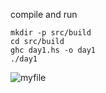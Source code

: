 
compile and run

```
mkdir -p src/build
cd src/build 
ghc day1.hs -o day1
./day1
```
![myfile](advent_of_code2022.gif)

